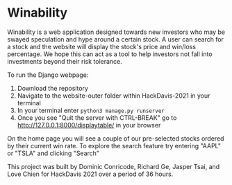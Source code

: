 # Winability

Winability is a web application designed towards new investors who may be swayed speculation and hype around a certain stock. A user can search for a stock and the website will display the stock's price and win/loss percentage. We hope this can act as a tool to help investors not fall into investments beyond their risk tolerance.

To run the Django webpage: 

1. Download the repository
2. Navigate to the website-outer folder within HackDavis-2021 in your terminal
3. In your terminal enter `python3 manage.py runserver` 
4. Once you see "Quit the server with CTRL-BREAK" go to http://127.0.0.1:8000/displaytable/ in your browser

On the home page you will see a couple of our pre-selected stocks ordered by their current win rate. To explore the search feature try entering "AAPL" or "TSLA" and clicking "Search"




This project was built by Dominic Conricode, Richard Ge, Jasper Tsai, and Love Chien for HackDavis 2021 over a period of 36 hours.

